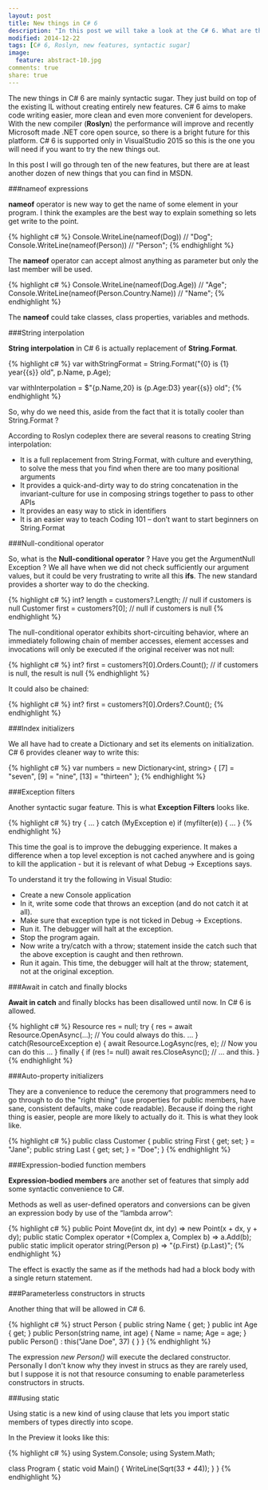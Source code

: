 ```yaml
---
layout: post
title: New things in C# 6
description: "In this post we will take a look at the C# 6. What are the new things and how they are used. We will look at only ten of them."
modified: 2014-12-22
tags: [C# 6, Roslyn, new features, syntactic sugar]
image:
  feature: abstract-10.jpg
comments: true  
share: true  
--- 
```


The new things in C# 6 are mainly syntactic sugar. They just build on top of the existing IL without creating entirely new features. C# 6 aims to make code writing easier, more clean and even more convenient for developers.
With the new compiler (**Roslyn**) the performance will improve and recently Microsoft made .NET core open source, so there is a bright future for this platform.
C# 6 is supported only in VisualStudio 2015 so this is the one you will need if you want to try the new things out.

In this post I will go through ten of the new features, but there are at least another dozen of new things that you can find in MSDN.

###nameof expressions

**nameof** operator is new way to get the name of some element in your program. I think the examples are the best way to explain something so lets get write to the point.

{% highlight c# %}
Console.WriteLine(nameof(Dog)) // "Dog";
Console.WriteLine(nameof(Person)) // "Person";
{% endhighlight %}

The **nameof** operator can accept almost anything as parameter but only the last member will be used.

{% highlight c# %}
Console.WriteLine(nameof(Dog.Age)) // "Age";
Console.WriteLine(nameof(Person.Country.Name)) // "Name";
{% endhighlight %}

The **nameof** could take classes, class properties, variables and methods.

###String interpolation

**String interpolation** in C# 6 is actually replacement of **String.Format**. 

{% highlight c# %}
var withStringFormat = String.Format("{0} is {1} year{{s}} old", p.Name, p.Age);

var withInterpolation = $"{p.Name,20} is {p.Age:D3} year{{s}} old";
{% endhighlight %}

So, why do we need this, aside from the fact that it is totally cooler than String.Format ?

According to Roslyn codeplex there are several reasons to creating String interpolation:
* It is a full replacement from String.Format, with culture and everything, to solve the mess that you find when there are too many positional arguments
* It provides a quick-and-dirty way to do string concatenation in the invariant-culture for use in composing strings together to pass to other APIs
* It provides an easy way to stick in identifiers
* It is an easier way to teach Coding 101 – don’t want to start beginners on String.Format

###Null-conditional operator

So, what is the **Null-conditional operator** ?
Have you get the ArgumentNull Exception ? We all have when we did not check sufficiently our argument values, but it could be very frustrating to write all this **ifs**. The new standard provides a shorter way to do the checking.

{% highlight c# %}
int? length = customers?.Length; // null if customers is null 
Customer first = customers?[0];  // null if customers is null
{% endhighlight %}

The null-conditional operator exhibits short-circuiting behavior, where an immediately following chain of member accesses, element accesses and invocations will only be executed if the original receiver was not null:

{% highlight c# %}
int? first = customers?[0].Orders.Count(); // if customers is null, the result is null
{% endhighlight %}

It could also be chained:

{% highlight c# %}
int? first = customers?[0].Orders?.Count();
{% endhighlight %}

###Index initializers

We all have had to create a Dictionary and set its elements on initialization. C# 6 provides cleaner way to write this:

{% highlight c# %}
var numbers = new Dictionary<int, string> { 
    [7] = "seven", 
    [9] = "nine", 
    [13] = "thirteen" 
};
{% endhighlight %}

###Exception filters

Another syntactic sugar feature. This is what **Exception Filters** looks like.

{% highlight c# %}
try { … } 
catch (MyException e) if (myfilter(e)) 
{ 
    … 
}
{% endhighlight %}

This time the goal is to improve the debugging experience. It makes a difference when a top level exception is not cached anywhere and is going to kill the application - but it is relevant of what Debug → Exceptions says.

To understand it try the following in Visual Studio:
* Create a new Console application
* In it, write some code that throws an exception (and do not catch it at all).
* Make sure that exception type is not ticked in Debug → Exceptions.
* Run it. The debugger will halt at the exception.
* Stop the program again.
* Now write a try/catch with a throw; statement inside the catch such that the above exception is caught and then rethrown.
* Run it again. This time, the debugger will halt at the throw; statement, not at the original exception.

###Await in catch and finally blocks

**Await in catch** and finally blocks has been disallowed until now. In C# 6 is allowed.

{% highlight c# %}
Resource res = null; 
try 
{ 
    res = await Resource.OpenAsync(…); // You could always do this. 
    … 
} 
catch(ResourceException e) 
{ 
    await Resource.LogAsync(res, e); // Now you can do this … 
} 
finally 
{ 
    if (res != null) await res.CloseAsync(); // … and this. 
}
{% endhighlight %}

###Auto-property initializers

They are a convenience to reduce the ceremony that programmers need to go through to do the "right thing" (use properties for public members, have sane, consistent defaults, make code readable). Because if doing the right thing is easier, people are more likely to actually do it.
This is what they look like.

{% highlight c# %}
public class Customer 
{ 
    public string First { get; set; } = "Jane"; 
    public string Last { get; set; } = "Doe"; 
}
{% endhighlight %}

###Expression-bodied function members

**Expression-bodied members** are another set of features that simply add some syntactic convenience to C#.

Methods as well as user-defined operators and conversions can be given an expression body by use of the “lambda arrow”:

{% highlight c# %}
public Point Move(int dx, int dy) => new Point(x + dx, y + dy); 
public static Complex operator +(Complex a, Complex b) => a.Add(b); 
public static implicit operator string(Person p) => "\{p.First} \{p.Last}";
{% endhighlight %}

The effect is exactly the same as if the methods had had a block body with a single return statement.

###Parameterless constructors in structs

Another thing that will be allowed in C# 6.

{% highlight c# %}
struct Person 
{ 
    public string Name { get; } 
    public int Age { get; } 
    public Person(string name, int age) { Name = name; Age = age; } 
    public Person() : this("Jane Doe", 37) { } 
}
{% endhighlight %}

The expression *new Person()* will execute the declared constructor.
Personally I don't know why they invest in strucs as they are rarely used, but I suppose it is not that resource consuming to enable parameterless constructors in structs.

###using static

Using static is a new kind of using clause that lets you import static members of types directly into scope.

In the Preview it looks like this:

{% highlight c# %}
using System.Console; 
using System.Math;

class Program 
{ 
    static void Main() 
    { 
        WriteLine(Sqrt(3*3 + 4*4)); 
    } 
}
{% endhighlight %}